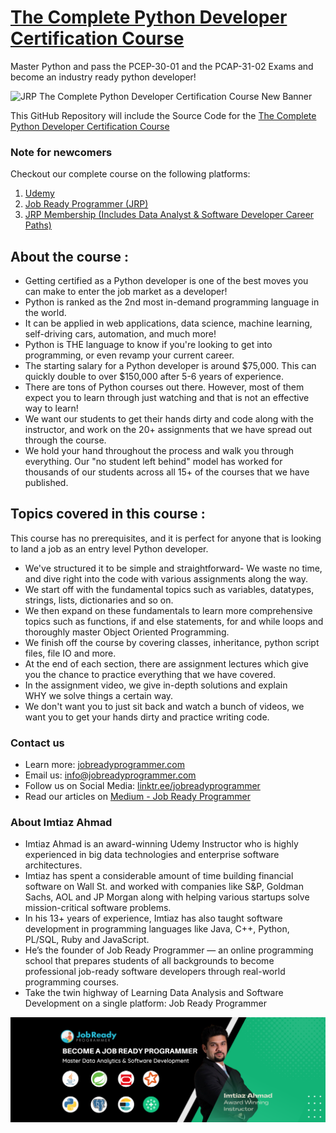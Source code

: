 # [The Complete Python Developer Certification Course](https://www.udemy.com/course/the-complete-python-developer-certification-course/)

Master Python and pass the PCEP-30-01 and the PCAP-31-02 Exams and become an industry ready python developer!

<img title="JRP The Complete Python Developer Certification Course New Banner" alt="JRP The Complete Python Developer Certification Course New Banner" src="">

This GitHub Repository will include the Source Code for the [The Complete Python Developer Certification Course](https://www.udemy.com/course/the-complete-python-developer-certification-course/)

### Note for newcomers

Checkout our complete course on the following platforms:
1. [Udemy](https://www.udemy.com/course/the-complete-python-developer-certification-course/)
2. [Job Ready Programmer (JRP)](https://www.jobreadyprogrammer.com/p/the-complete-python-certification-course)
3. [JRP Membership (Includes Data Analyst & Software Developer Career Paths)](https://www.jobreadyprogrammer.com/p/all-access-pass?coupon_code=GET_HIRED_ALREADY)

## About the course :

- Getting certified as a Python developer is one of the best moves you can make to enter the job market as a developer!
- Python is ranked as the 2nd most in-demand programming language in the world.
- It can be applied in web applications, data science, machine learning, self-driving cars, automation, and much more!
- Python is THE language to know if you're looking to get into programming, or even revamp your current career.
- The starting salary for a Python developer is around $75,000. This can quickly double to over $150,000 after 5-6 years of experience.
- There are tons of Python courses out there. However, most of them expect you to learn through just watching and that is not an effective way to learn!
- We want our students to get their hands dirty and code along with the instructor, and work on the 20+ assignments that we have spread out through the course.
- We hold your hand throughout the process and walk you through everything. Our "no student left behind" model has worked for thousands of our students across all 15+ of the courses that we have published.

## Topics covered in this course :

This course has no prerequisites, and it is perfect for anyone that is looking to land a job as an entry level Python developer.
- We've structured it to be simple and straightforward- We waste no time, and dive right into the code with various assignments along the way.
- We start off with the fundamental topics such as variables, datatypes, strings, lists, dictionaries and so on.
- We then expand on these fundamentals to learn more comprehensive topics such as functions, if and else statements, for and while loops and thoroughly master Object Oriented Programming.
- We finish off the course by covering classes, inheritance, python script files, file IO and more.
- At the end of each section, there are assignment lectures which give you the chance to practice everything that we have covered.
- In the assignment video, we give in-depth solutions and explain WHY we solve things a certain way.
- We don't want you to just sit back and watch a bunch of videos, we want you to get your hands dirty and practice writing code. 

### Contact us
- Learn more: [jobreadyprogrammer.com](https://jobreadyprogrammer.com/)
- Email us: info@jobreadyprogrammer.com
- Follow us on Social Media: [linktr.ee/jobreadyprogrammer](linktr.ee/jobreadyprogrammer)
- Read our articles on [Medium - Job Ready Programmer](https://jobreadyprogrammer.medium.com/)

### About Imtiaz Ahmad

- Imtiaz Ahmad is an award-winning Udemy Instructor who is highly experienced in big data technologies and enterprise software architectures.
- Imtiaz has spent a considerable amount of time building financial software on Wall St. and worked with companies like S&P, Goldman Sachs, AOL and JP Morgan along with helping various startups solve mission-critical software problems.
- In his 13+ years of experience, Imtiaz has also taught software development in programming languages like Java, C++, Python, PL/SQL, Ruby and JavaScript.
- He’s the founder of Job Ready Programmer — an online programming school that prepares students of all backgrounds to become professional job-ready software developers through real-world programming courses.
- Take the twin highway of Learning Data Analysis and Software Development on a single platform: Job Ready Programmer

<img title="a title" alt="Alt text" src="https://raw.githubusercontent.com/JobReadyProgrammer/JobReadyProgrammer/main/JRP_GitHub_Banner.png" onclick="https://www.jobreadyprogrammer.com/p/all-access-pass?coupon_code=GET_HIRED_ALREADY">
